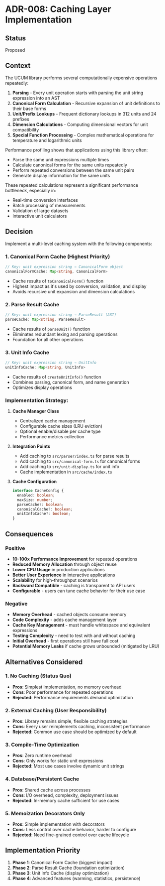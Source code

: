 # ADR-008: Caching Layer Implementation

## Status

Proposed

## Context

The UCUM library performs several computationally expensive operations repeatedly:

1. **Parsing** - Every unit operation starts with parsing the unit string expression into an AST
2. **Canonical Form Calculation** - Recursive expansion of unit definitions to their base forms
3. **Unit/Prefix Lookups** - Frequent dictionary lookups in 312 units and 24 prefixes
4. **Dimension Calculations** - Computing dimensional vectors for unit compatibility
5. **Special Function Processing** - Complex mathematical operations for temperature and logarithmic units

Performance profiling shows that applications using this library often:
- Parse the same unit expressions multiple times
- Calculate canonical forms for the same units repeatedly
- Perform repeated conversions between the same unit pairs
- Generate display information for the same units

These repeated calculations represent a significant performance bottleneck, especially in:
- Real-time conversion interfaces
- Batch processing of measurements
- Validation of large datasets
- Interactive unit calculators

## Decision

Implement a multi-level caching system with the following components:

### 1. Canonical Form Cache (Highest Priority)
```typescript
// Key: unit expression string → CanonicalForm object
canonicalFormCache: Map<string, CanonicalForm>
```
- Cache results of `toCanonicalForm()` function
- Highest impact as it's used by conversion, validation, and display
- Avoids recursive unit expansion and dimension calculations

### 2. Parse Result Cache
```typescript
// Key: unit expression string → ParseResult (AST)
parseCache: Map<string, ParseResult>
```
- Cache results of `parseUnit()` function
- Eliminates redundant lexing and parsing operations
- Foundation for all other operations

### 3. Unit Info Cache
```typescript
// Key: unit expression string → UnitInfo
unitInfoCache: Map<string, UnitInfo>
```
- Cache results of `createUnitInfo()` function
- Combines parsing, canonical form, and name generation
- Optimizes display operations

### Implementation Strategy:

1. **Cache Manager Class**
   - Centralized cache management
   - Configurable cache sizes (LRU eviction)
   - Optional enable/disable per cache type
   - Performance metrics collection

2. **Integration Points**
   - Add caching to `src/parser/index.ts` for parse results
   - Add caching to `src/canonical-form.ts` for canonical forms
   - Add caching to `src/unit-display.ts` for unit info
   - Cache implementation in `src/cache/index.ts`

3. **Cache Configuration**
   ```typescript
   interface CacheConfig {
     enabled: boolean;
     maxSize: number;
     parseCache?: boolean;
     canonicalCache?: boolean;
     unitInfoCache?: boolean;
   }
   ```

## Consequences

### Positive

- **10-100x Performance Improvement** for repeated operations
- **Reduced Memory Allocation** through object reuse
- **Lower CPU Usage** in production applications
- **Better User Experience** in interactive applications
- **Scalability** for high-throughput scenarios
- **Backward Compatible** - caching is transparent to API users
- **Configurable** - users can tune cache behavior for their use case

### Negative

- **Memory Overhead** - cached objects consume memory
- **Code Complexity** - adds cache management layer
- **Cache Key Management** - must handle whitespace and equivalent expressions
- **Testing Complexity** - need to test with and without caching
- **Initial Overhead** - first operations still have full cost
- **Potential Memory Leaks** if cache grows unbounded (mitigated by LRU)

## Alternatives Considered

### 1. No Caching (Status Quo)
- **Pros**: Simplest implementation, no memory overhead
- **Cons**: Poor performance for repeated operations
- **Rejected**: Performance requirements demand optimization

### 2. External Caching (User Responsibility)
- **Pros**: Library remains simple, flexible caching strategies
- **Cons**: Every user reimplements caching, inconsistent performance
- **Rejected**: Common use case should be optimized by default

### 3. Compile-Time Optimization
- **Pros**: Zero runtime overhead
- **Cons**: Only works for static unit expressions
- **Rejected**: Most use cases involve dynamic unit strings

### 4. Database/Persistent Cache
- **Pros**: Shared cache across processes
- **Cons**: I/O overhead, complexity, deployment issues
- **Rejected**: In-memory cache sufficient for use cases

### 5. Memoization Decorators Only
- **Pros**: Simple implementation with decorators
- **Cons**: Less control over cache behavior, harder to configure
- **Rejected**: Need fine-grained control over cache lifecycle

## Implementation Priority

1. **Phase 1**: Canonical Form Cache (biggest impact)
2. **Phase 2**: Parse Result Cache (foundation optimization)
3. **Phase 3**: Unit Info Cache (display optimization)
4. **Phase 4**: Advanced features (warming, statistics, persistence)